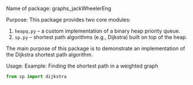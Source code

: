 Name of package: graphs_jackWheelerEng

Purpose: 
This package provides two core modules:
1. `heapq.py` – a custom implementation of a binary heap priority queue.
2. `sp.py` – shortest path algorithms (e.g., Dijkstra) built on top of the heap.

The main purpose of this package is to demonstrate an implementation of the Dijkstra shortest path algorithm.

Usage: 
Example: Finding the shortest path in a weighted graph

```python
from sp import dijkstra